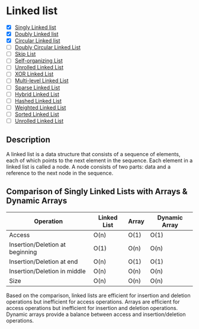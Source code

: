 # Linked list

- [x] [Singly Linked list](singly/README.md)
- [x] [Doubly Linked list](double/README.md)
- [x] [Circular Linked list](circular/README.md)
- [ ] [Doubly Circular Linked List]()
- [ ] [Skip List]()
- [ ] [Self-organizing List]()
- [ ] [Unrolled Linked List]()
- [ ] [XOR Linked List]()
- [ ] [Multi-level Linked List]()
- [ ] [Sparse Linked List]()
- [ ] [Hybrid Linked List]()
- [ ] [Hashed Linked List]()
- [ ] [Weighted Linked List]()
- [ ] [Sorted Linked List]()
- [ ] [Unrolled Linked List]()

## Description

A linked list is a data structure that consists of a sequence of elements, each of which points to the next element in the sequence. Each element in a linked list is called a node. A node consists of two parts: data and a reference to the next node in the sequence.

## Comparison of Singly Linked Lists with Arrays & Dynamic Arrays

| Operation | Linked List | Array | Dynamic Array |
| --- | --- | --- | --- |
| Access | O(n) | O(1) | O(1) |
| Insertion/Deletion at beginning | O(1) | O(n) | O(n) |
| Insertion/Deletion at end | O(n) | O(1) | O(1) |
| Insertion/Deletion in middle | O(n) | O(n) | O(n) |
| Size | O(n) | O(n) | O(n) |

Based on the comparison, linked lists are efficient for insertion and deletion operations but inefficient for access operations. Arrays are efficient for access operations but inefficient for insertion and deletion operations. Dynamic arrays provide a balance between access and insertion/deletion operations.
